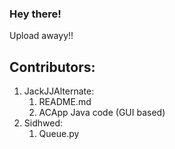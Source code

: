 ### Hey there!

Upload awayy!!

## Contributors:
1. JackJJAlternate:
    1. README.md
    2. ACApp Java code (GUI based)
3. Sidhwed:
    1. Queue.py
